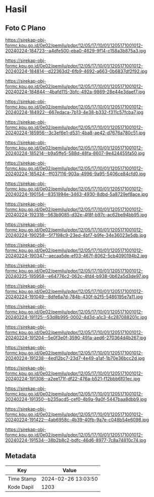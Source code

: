 # Hasil

## Foto C Plano

https://sirekap-obj-formc.kpu.go.id/0e02/pemilu/pdpr/12/05/17/10/01/1205171001012-20240224-184723--a4dfe500-eba0-4629-9f14-c158a3b875a3.jpg

https://sirekap-obj-formc.kpu.go.id/0e02/pemilu/pdpr/12/05/17/10/01/1205171001012-20240224-184814--d22363d2-6fb9-4692-a663-0b6837df2f92.jpg

https://sirekap-obj-formc.kpu.go.id/0e02/pemilu/pdpr/12/05/17/10/01/1205171001012-20240224-184844--4bafd115-3bfc-492a-9869-28e44e3daef7.jpg

https://sirekap-obj-formc.kpu.go.id/0e02/pemilu/pdpr/12/05/17/10/01/1205171001012-20240224-184922--667edaca-7b13-4e38-b332-f311c57fcba7.jpg

https://sirekap-obj-formc.kpu.go.id/0e02/pemilu/pdpr/12/05/17/10/01/1205171001012-20240224-185956--3c3ef6e1-d531-4ba8-ae42-d7676a780c51.jpg

https://sirekap-obj-formc.kpu.go.id/0e02/pemilu/pdpr/12/05/17/10/01/1205171001012-20240224-185214--b9a5ffe5-588d-48fa-8607-9e424455fa50.jpg

https://sirekap-obj-formc.kpu.go.id/0e02/pemilu/pdpr/12/05/17/10/01/1205171001012-20240224-185424--ff037116-903a-4996-9a95-5406ce84cfd0.jpg

https://sirekap-obj-formc.kpu.go.id/0e02/pemilu/pdpr/12/05/17/10/01/1205171001012-20240224-190154--8351994e-3463-4930-8dbd-5a8729ef8ace.jpg

https://sirekap-obj-formc.kpu.go.id/0e02/pemilu/pdpr/12/05/17/10/01/1205171001012-20240224-192318--563b9085-d32e-4f8f-b97c-ac62be94bb95.jpg

https://sirekap-obj-formc.kpu.go.id/0e02/pemilu/pdpr/12/05/17/10/01/1205171001012-20240224-190258--5f7198c9-23ed-4bf7-b9fe-34e36023e5db.jpg

https://sirekap-obj-formc.kpu.go.id/0e02/pemilu/pdpr/12/05/17/10/01/1205171001012-20240224-190347--aecaa5de-ef03-467f-8062-5cb4090194b2.jpg

https://sirekap-obj-formc.kpu.go.id/0e02/pemilu/pdpr/12/05/17/10/01/1205171001012-20240225-195958--e64776c2-062c-4fd4-b938-0b62a5d3de97.jpg

https://sirekap-obj-formc.kpu.go.id/0e02/pemilu/pdpr/12/05/17/10/01/1205171001012-20240224-191049--8dfe6a7d-784b-430f-b2f5-5486195e7a11.jpg

https://sirekap-obj-formc.kpu.go.id/0e02/pemilu/pdpr/12/05/17/10/01/1205171001012-20240224-191125--53d8b995-0002-4d3d-a1c3-4c287088201c.jpg

https://sirekap-obj-formc.kpu.go.id/0e02/pemilu/pdpr/12/05/17/10/01/1205171001012-20240224-191204--5e0f3e0f-3590-491a-aed6-270364d4b267.jpg

https://sirekap-obj-formc.kpu.go.id/0e02/pemilu/pdpr/12/05/17/10/01/1205171001012-20240224-191238--4ed12bc7-23d7-4e49-a1af-1b70e36bcc2d.jpg

https://sirekap-obj-formc.kpu.go.id/0e02/pemilu/pdpr/12/05/17/10/01/1205171001012-20240224-191308--a2ee171f-df22-476a-b521-f12bbb6f01ec.jpg

https://sirekap-obj-formc.kpu.go.id/0e02/pemilu/pdpr/12/05/17/10/01/1205171001012-20240224-191350--b235acd5-cef0-4b9a-9a0f-5447baa8dbb9.jpg

https://sirekap-obj-formc.kpu.go.id/0e02/pemilu/pdpr/12/05/17/10/01/1205171001012-20240224-191422--4ab6958c-4b39-40fb-9a7e-c048b54e6098.jpg

https://sirekap-obj-formc.kpu.go.id/0e02/pemilu/pdpr/12/05/17/10/01/1205171001012-20240224-191534--38b2b8c2-bdfc-46d6-8977-7c8a74810c74.jpg


## Metadata

| Key        | Value               |
| ---------- | ------------------- |
| Time Stamp | 2024-02-26 13:03:50 |
| Kode Dapil | 1203                |



